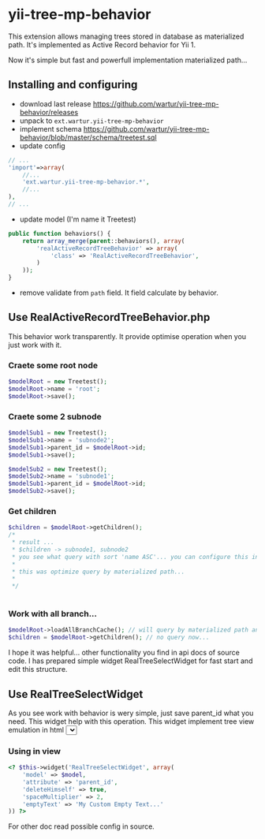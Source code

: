 yii-tree-mp-behavior
====================

This extension allows managing trees stored in database as materialized path.
It's implemented as Active Record behavior for Yii 1.

Now it's simple but fast and powerfull implementation materialized path...

Installing and configuring
--------------------------

- download last release https://github.com/wartur/yii-tree-mp-behavior/releases
- unpack to `ext.wartur.yii-tree-mp-behavior`
- implement schema https://github.com/wartur/yii-tree-mp-behavior/blob/master/schema/treetest.sql
- update config
```php
// ...
'import'=>array(
	//...
	'ext.wartur.yii-tree-mp-behavior.*',
	//...
),
// ...
```
- update model (I'm name it Treetest)
```php
public function behaviors() {
	return array_merge(parent::behaviors(), array(
		'realActiveRecordTreeBehavior' => array(
			'class' => 'RealActiveRecordTreeBehavior',
		)
	));
}
```
- remove validate from `path` field. It field calculate by behavior.





Use RealActiveRecordTreeBehavior.php
------------------------------------

This behavior work transparently. It provide optimise operation when you just work with it.

### Craete some root node
```php
$modelRoot = new Treetest();
$modelRoot->name = 'root';
$modelRoot->save();

```

### Craete some 2 subnode
```php
$modelSub1 = new Treetest();
$modelSub1->name = 'subnode2';
$modelSub1->parent_id = $modelRoot->id;
$modelSub1->save();

$modelSub2 = new Treetest();
$modelSub2->name = 'subnode1';
$modelSub1->parent_id = $modelRoot->id;
$modelSub2->save();

```

### Get children
```php
$children = $modelRoot->getChildren();
/*
 * result ...
 * $children -> subnode1, subnode2
 * you see what query with sort 'name ASC'... you can configure this in behavior
 * 
 * this was optimize query by materialized path...
 *
 */
 
```

### Work with all branch...
```php
$modelRoot->loadAllBranchCache(); // will query by materialized path and cached records
$children = $modelRoot->getChildren(); // no query now...
```

I hope it was helpful... other functionality you find in api docs of source code.
I has prepared simple widget RealTreeSelectWidget for fast start and edit this structure.






Use RealTreeSelectWidget
------------------------

As you see work with behavior is wery simple, just save parent_id what you need. This widget help with this operation.
This widget implement tree view emulation in html <select> tag using &nbsp; for indent

### Using in view
```php
<? $this->widget('RealTreeSelectWidget', array(
	'model' => $model,
	'attribute' => 'parent_id',
	'deleteHimself' => true,
	'spaceMultiplier' => 2,
	'emptyText' => 'My Custom Empty Text...'
)) ?>
```

For other doc read possible config in source.





